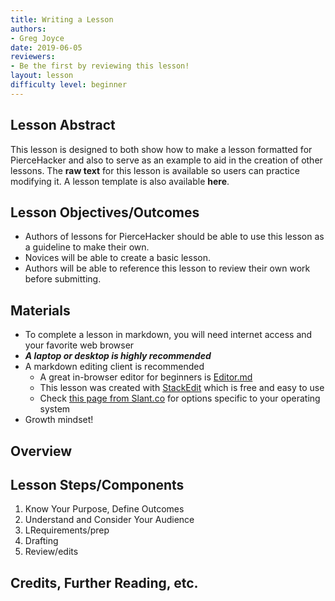 ```yaml
---
title: Writing a Lesson
authors:
- Greg Joyce
date: 2019-06-05
reviewers:
- Be the first by reviewing this lesson!
layout: lesson
difficulty level: beginner
---
```


## Lesson Abstract
This lesson is designed to both show how to make a lesson formatted for PierceHacker and also to serve as an example to aid in the creation of other lessons. The **raw text** for this lesson is available so users can practice modifying it. A lesson template is also available **here**.

## Lesson Objectives/Outcomes
* Authors of lessons for PierceHacker should be able to use this lesson as a guideline to make their own. 
* Novices will be able to create a basic lesson.
* Authors will be able to reference this lesson to review their own work before submitting.

## Materials
* To complete a lesson in markdown, you will need internet access and your favorite web browser
* ***A laptop or desktop is highly recommended***
* A markdown editing client is recommended
	- A great in-browser editor for beginners is [Editor.md](https://dillinger.io)
	- This lesson was created with [StackEdit](https://stackedit.io) which is free and easy to use
	- Check [this page from Slant.co](https://www.slant.co/search?query=markdown%20editors) for options specific to your operating system
* Growth mindset!

## Overview


## Lesson Steps/Components
1. Know Your Purpose, Define Outcomes
2. Understand and Consider Your Audience
3. LRequirements/prep
4. Drafting
5. Review/edits
## Credits, Further Reading, etc.
<!--stackedit_data:
eyJoaXN0b3J5IjpbLTg2MzA0MTI0MCwxMTA1NjE2ODczLC0xND
Q2NDg1OTMsLTkyOTg4NjkxMywxODY3NzU5MTcxLC0xMjE1MzAw
MzkxLC01NDc0ODY5OTcsMTkzMDEyMTc2NF19
-->